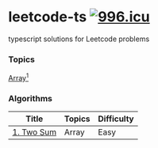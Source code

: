 # leetcode-ts [![996.icu](https://img.shields.io/badge/link-996.icu-red.svg)](https://996.icu)

typescript solutions for Leetcode problems

### Topics

[Array<sup>1</sup>](/)

### Algorithms

| Title                         | Topics | Difficulty |
| ----------------------------- | ------ | ---------- |
| [1. Two Sum](/algorithms/1) | Array  | Easy       |
